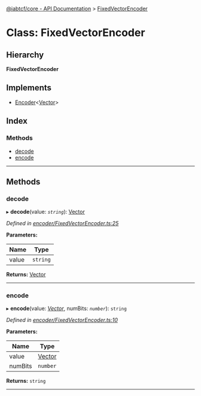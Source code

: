 [@iabtcf/core - API Documentation](../README.md) > [FixedVectorEncoder](../classes/fixedvectorencoder.md)

# Class: FixedVectorEncoder

## Hierarchy

**FixedVectorEncoder**

## Implements

* [Encoder](../interfaces/encoder.md)<[Vector](vector.md)>

## Index

### Methods

* [decode](fixedvectorencoder.md#decode)
* [encode](fixedvectorencoder.md#encode)

---

## Methods

<a id="decode"></a>

###  decode

▸ **decode**(value: *`string`*): [Vector](vector.md)

*Defined in [encoder/FixedVectorEncoder.ts:25](https://github.com/chrispaterson/iabtcf-es/blob/2c7676b/modules/core/src/encoder/FixedVectorEncoder.ts#L25)*

**Parameters:**

| Name | Type |
| ------ | ------ |
| value | `string` |

**Returns:** [Vector](vector.md)

___
<a id="encode"></a>

###  encode

▸ **encode**(value: *[Vector](vector.md)*, numBits: *`number`*): `string`

*Defined in [encoder/FixedVectorEncoder.ts:10](https://github.com/chrispaterson/iabtcf-es/blob/2c7676b/modules/core/src/encoder/FixedVectorEncoder.ts#L10)*

**Parameters:**

| Name | Type |
| ------ | ------ |
| value | [Vector](vector.md) |
| numBits | `number` |

**Returns:** `string`

___

